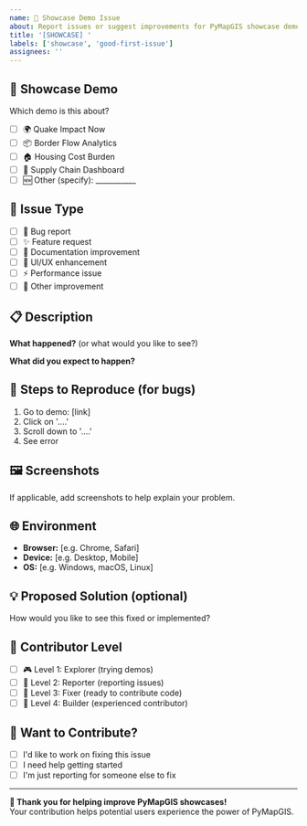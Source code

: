 ```yaml
---
name: 🎯 Showcase Demo Issue
about: Report issues or suggest improvements for PyMapGIS showcase demos
title: '[SHOWCASE] '
labels: ['showcase', 'good-first-issue']
assignees: ''
---
```


## 🎯 **Showcase Demo**
Which demo is this about?
- [ ] 🌍 Quake Impact Now
- [ ] 📦 Border Flow Analytics  
- [ ] 🏠 Housing Cost Burden
- [ ] 🚛 Supply Chain Dashboard
- [ ] 🆕 Other (specify): ___________

## 🐛 **Issue Type**
- [ ] 🐛 Bug report
- [ ] ✨ Feature request
- [ ] 📝 Documentation improvement
- [ ] 🎨 UI/UX enhancement
- [ ] ⚡ Performance issue
- [ ] 🔧 Other improvement

## 📋 **Description**
**What happened?** (or what would you like to see?)

**What did you expect to happen?**

## 🔄 **Steps to Reproduce** (for bugs)
1. Go to demo: [link]
2. Click on '....'
3. Scroll down to '....'
4. See error

## 🖼️ **Screenshots**
If applicable, add screenshots to help explain your problem.

## 🌐 **Environment**
- **Browser:** [e.g. Chrome, Safari]
- **Device:** [e.g. Desktop, Mobile]
- **OS:** [e.g. Windows, macOS, Linux]

## 💡 **Proposed Solution** (optional)
How would you like to see this fixed or implemented?

## 🎯 **Contributor Level**
- [ ] 🎮 Level 1: Explorer (trying demos)
- [ ] 🐛 Level 2: Reporter (reporting issues)
- [ ] 🔧 Level 3: Fixer (ready to contribute code)
- [ ] 🚀 Level 4: Builder (experienced contributor)

## 🤝 **Want to Contribute?**
- [ ] I'd like to work on fixing this issue
- [ ] I need help getting started
- [ ] I'm just reporting for someone else to fix

---

**🌟 Thank you for helping improve PyMapGIS showcases!**  
Your contribution helps potential users experience the power of PyMapGIS.
